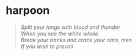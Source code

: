 # harpoon

> *Split your lungs with blood and thunder*  
> *When you see the white whale*  
> *Break your backs and crack your oars, men*  
> *If you wish to prevail*  
